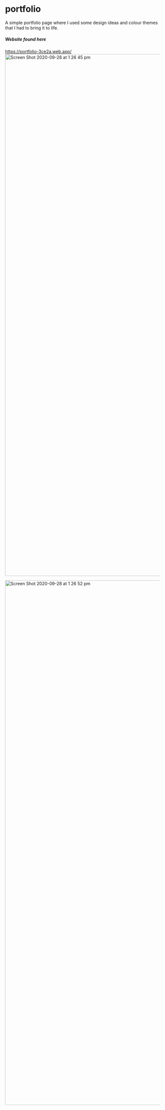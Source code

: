 # portfolio
A simple portfolio page where I used some design ideas and colour themes that I had to bring it to life.
 
##### Website found here
https://portfolio-3ce2a.web.app/
<img width="1701" alt="Screen Shot 2020-09-28 at 1 26 45 pm" src="https://user-images.githubusercontent.com/60879777/94387708-4a644080-018e-11eb-97f0-7f913480aad6.png">


<img width="1710" alt="Screen Shot 2020-09-28 at 1 26 52 pm" src="https://user-images.githubusercontent.com/60879777/94387715-4fc18b00-018e-11eb-99ba-6c3a2df364a6.png">

